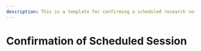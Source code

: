 ```yaml
---
description: This is a template for confirming a scheduled research session.
---
```


# Confirmation of Scheduled Session

